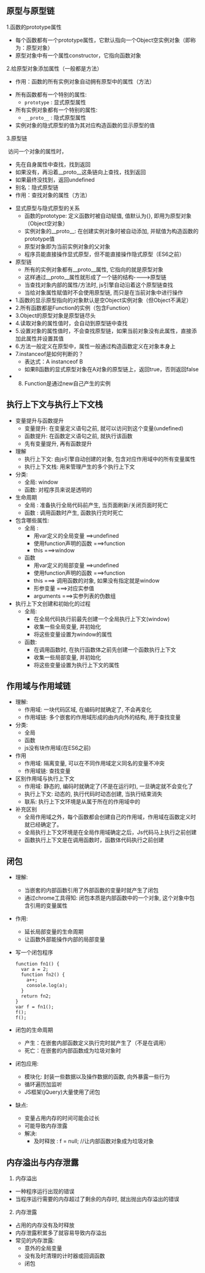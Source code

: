 ## 原型与原型链

1.函数的prototype属性

- 每个函数都有一个prototype属性，它默认指向一个Object空实例对象（即称为：原型对象）
- 原型对象中有一个属性constructor，它指向函数对象

2.给原型对象添加属性（一般都是方法）

- 作用：函数的所有实例对象自动拥有原型中的属性（方法）

* 所有函数都有一个特别的属性:
  * `prototype` : 显式原型属性
* 所有实例对象都有一个特别的属性:
  * `__proto__` : 隐式原型属性
* 实例对象的隐式原型的值为其对应构造函数的显示原型的值

3.原型链

​	访问一个对象的属性时，

-  先在自身属性中查找，找到返回
- 如果没有，再沿着__proto__这条链向上查找，找到返回
- 如果最终没找到，返回undefined
- 别名：隐式原型链
- 作用：查找对象的属性（方法）

* 显式原型与隐式原型的关系
  * 函数的prototype: 定义函数时被自动赋值, 值默认为{}, 即用为原型对象（Object空对象）
  * 实例对象的__proto__: 在创建实例对象时被自动添加, 并赋值为构造函数的prototype值
  * 原型对象即为当前实例对象的父对象
  * 程序员能直接操作显式原型，但不能直接操作隐式原型（ES6之前）
* 原型链
  * 所有的实例对象都有__proto__属性, 它指向的就是原型对象
  * 这样通过__proto__属性就形成了一个链的结构---->原型链
  * 当查找对象内部的属性/方法时, js引擎自动沿着这个原型链查找
  * 当给对象属性赋值时不会使用原型链, 而只是在当前对象中进行操作
* 1.函数的显示原型指向的对象默认是空Object实例对象（但Object不满足）
* 2.所有函数都是Function的实例（包含Function）
* 3.Object的原型对象是原型链尽头
* 4.读取对象的属性值时，会自动到原型链中查找
* 5.设置对象的属性值时，不会查找原型链，如果当前对象没有此属性，直接添加此属性并设置其值
* 6.方法一般定义在原型中，属性一般通过构造函数定义在对象本身上
* 7.instanceof是如何判断的？
  * 表达式：A instanceof B
  * 如果B函数的显式原型对象在A对象的原型链上，返回true，否则返回false
* 8. Function是通过new自己产生的实例

## 执行上下文与执行上下文栈
* 变量提升与函数提升
  * 变量提升: 在变量定义语句之前, 就可以访问到这个变量(undefined)
  * 函数提升: 在函数定义语句之前, 就执行该函数
  * 先有变量提升, 再有函数提升
* 理解
  * 执行上下文: 由js引擎自动创建的对象, 包含对应作用域中的所有变量属性
  * 执行上下文栈: 用来管理产生的多个执行上下文
* 分类:
  * 全局: window
  * 函数: 对程序员来说是透明的
* 生命周期
  * 全局 : 准备执行全局代码前产生, 当页面刷新/关闭页面时死亡
  * 函数 : 调用函数时产生, 函数执行完时死亡
* 包含哪些属性:
  * 全局 : 
    * 用var定义的全局变量  ==>undefined
    * 使用function声明的函数   ===>function
    * this   ===>window
  * 函数
    * 用var定义的局部变量  ==>undefined
    * 使用function声明的函数   ===>function
    * this   ===> 调用函数的对象, 如果没有指定就是window 
    * 形参变量   ===>对应实参值
    * arguments ===>实参列表的伪数组
* 执行上下文创建和初始化的过程
  * 全局:
    * 在全局代码执行前最先创建一个全局执行上下文(window)
    * 收集一些全局变量, 并初始化
    * 将这些变量设置为window的属性
  * 函数:
    * 在调用函数时, 在执行函数体之前先创建一个函数执行上下文
    * 收集一些局部变量, 并初始化
    * 将这些变量设置为执行上下文的属性
## 作用域与作用域链
* 理解:
  * 作用域: 一块代码区域, 在编码时就确定了, 不会再变化
  * 作用域链: 多个嵌套的作用域形成的由内向外的结构, 用于查找变量
* 分类:
  * 全局
  * 函数
  * js没有块作用域(在ES6之前)
* 作用
  * 作用域: 隔离变量, 可以在不同作用域定义同名的变量不冲突
  * 作用域链: 查找变量
* 区别作用域与执行上下文
  * 作用域: 静态的, 编码时就确定了(不是在运行时), 一旦确定就不会变化了
  * 执行上下文: 动态的, 执行代码时动态创建, 当执行结束消失
  * 联系: 执行上下文环境是从属于所在的作用域中的
* 补充区别
  * 全局作用域之外，每个函数都会创建自己的作用域，作用域在函数定义时就已经确定了。
  * 全局执行上下文环境是在全局作用域确定之后，Js代码马上执行之前创建
  * 函数执行上下文是在调用函数时，函数体代码执行之前创建

## 闭包 
* 理解:
  * 当嵌套的内部函数引用了外部函数的变量时就产生了闭包
  * 通过chrome工具得知: 闭包本质是内部函数中的一个对象, 这个对象中包含引用的变量属性
  
* 作用:
  * 延长局部变量的生命周期
  * 让函数外部能操作内部的局部变量
  
* 写一个闭包程序
  ```
  function fn1() {
    var a = 2;
    function fn2() {
      a++;
      console.log(a);
    }
    return fn2;
  }
  var f = fn1();
  f();
  f();
  ```
  
* 闭包的生命周期
  
  * 产生：在嵌套内部函数定义执行完时就产生了（不是在调用）
  * 死亡：在嵌套的内部函数成为垃圾对象时
  
* 闭包应用:
  
  * 模块化: 封装一些数据以及操作数据的函数, 向外暴露一些行为
  * 循环遍历加监听
  * JS框架(jQuery)大量使用了闭包
  
* 缺点:
  * 变量占用内存的时间可能会过长
  * 可能导致内存泄露
  * 解决:
    * 及时释放 : f = null; //让内部函数对象成为垃圾对象
    
## 内存溢出与内存泄露
1. 内存溢出
  * 一种程序运行出现的错误
  * 当程序运行需要的内存超过了剩余的内存时, 就出抛出内存溢出的错误
2. 内存泄露
  * 占用的内存没有及时释放
  * 内存泄露积累多了就容易导致内存溢出
  * 常见的内存泄露:
    * 意外的全局变量
    * 没有及时清理的计时器或回调函数
    * 闭包
    
